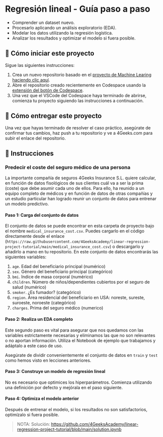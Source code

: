 <!-- hide -->
# Regresión lineal - Guía paso a paso
<!-- endhide -->

- Comprender un dataset nuevo.
- Procesarlo aplicando un análisis exploratorio (EDA).
- Modelar los datos utilizando la regresión logística.
- Analizar los resultados y optimizar el modelo si fuera posible.

## 🌱  Cómo iniciar este proyecto

Sigue las siguientes instrucciones:

1. Crea un nuevo repositorio basado en el [proyecto de Machine Learing](https://github.com/4GeeksAcademy/machine-learning-python-template/generate) [haciendo clic aquí](https://github.com/4GeeksAcademy/machine-learning-python-template).
2. Abre el repositorio creado recientemente en Codespace usando la [extensión del botón de Codespace](https://docs.github.com/en/codespaces/developing-in-codespaces/creating-a-codespace-for-a-repository#creating-a-codespace-for-a-repository).
3. Una vez que el VSCode del Codespace haya terminado de abrirse, comienza tu proyecto siguiendo las instrucciones a continuación.

## 🚛 Cómo entregar este proyecto

Una vez que hayas terminado de resolver el caso práctico, asegúrate de confirmar tus cambios, haz push a tu repositorio y ve a 4Geeks.com para subir el enlace del repositorio.

## 📝 Instrucciones

### Predecir el coste del seguro médico de una persona

La importante compañía de seguros 4Geeks Insurance S.L. quiere calcular, en función de datos fisológicos de sus clientes cuál va a ser la prima (coste) que debe asumir cada uno de ellos. Para ello, ha reunido a un equipo completo de médicos y en función de datos de otras compañías y un estudio particular han logrado reunir un conjunto de datos para entrenar un modelo predictivo.

#### Paso 1: Carga del conjunto de datos

El conjunto de datos se puede encontrar en esta carpeta de proyecto bajo el nombre `medical_insurance_cost.csv`. Puedes cargarlo en el código directamente desde el enlace (`https://raw.githubusercontent.com/4GeeksAcademy/linear-regression-project-tutorial/main/medical_insurance_cost.csv`) o descargarlo y añadirlo a mano en tu repositorio. En este conjunto de datos encontrarás las siguientes variables:

1. `age`. Edad del beneficiario principal (numérico)
2. `sex`. Género del beneficiario principal (categórico)
3. `bmi`. Indice de masa corporal (numérico)
4. `children`. Número de niños/dependientes cubiertos por el seguro de salud (numérico)
5. `smoker`. ¿Es fumador? (categórico)
6. `region`. Área residencial del beneficiario en USA: noreste, sureste, suroeste, noroeste (categórico)
7. `charges`. Prima del seguro médico (numerico)

#### Paso 2: Realiza un EDA completo

Este segundo paso es vital para asegurar que nos quedamos con las variables estrictamente necesarias y eliminamos las que no son relevantes o no aportan información. Utiliza el Notebook de ejemplo que trabajamos y adáptalo a este caso de uso.

Asegúrate de dividir convenientemente el conjunto de datos en `train` y `test` como hemos visto en lecciones anteriores.

#### Paso 3: Construye un modelo de regresión lineal

No es necesario que optimices los hiperparámetros. Comienza utilizando una definición por defecto y mejórala en el paso siguiente.

#### Paso 4: Optimiza el modelo anterior

Después de entrenar el modelo, si los resultados no son satisfactorios, optimízalo si fuera posible.

> NOTA: Solución: https://github.com/4GeeksAcademy/linear-regression-project-tutorial/blob/main/solution.ipynb